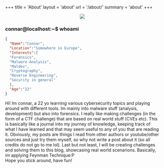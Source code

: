 +++
title = 'About'
layout = 'about'
url = '/about/'
summary = 'about'
+++

<p align="center"> <img src="/img/connarAnimation.png"> </p>

### connar@localhost:~$ whoami

```json
{
  "Name":"Connar",
  "Location":"Somewhere in Europe",
  "Interests":[
  "Forensics",
  "Malware Analysis",
  "Maldev",
  "Cryptography",
  "Reverse Engineering",
  "Security in general"
  ],
  "Age":"22"
}
```

Hi! Im connar, a 22 yo learning various cybersecurity topics and playing around with different tools. Im mainly into malware stuff (analysis, development) but also into forensics. I really like making challenges (in the form of a CTF challenge) that are based on real world stuff (CVEs etc). This is basically like a journal into my journey of knowledge, keeping track of what I have learned and that may seem useful to any of you that are reading it. Obviously, my posts are things I read from other authors or youtube/other sources and just try them myself, so why not write a post about it (so all credits do not go to me lol). Last but not least, I will be creating challenges and solving them to this blog, showcasing real world scenarions. Basically, im applying Feynman Technique:P  
Hope you stick around, have fun!